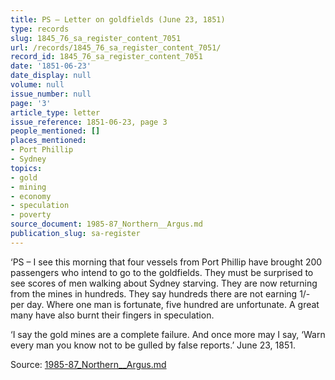 ```yaml
---
title: PS – Letter on goldfields (June 23, 1851)
type: records
slug: 1845_76_sa_register_content_7051
url: /records/1845_76_sa_register_content_7051/
record_id: 1845_76_sa_register_content_7051
date: '1851-06-23'
date_display: null
volume: null
issue_number: null
page: '3'
article_type: letter
issue_reference: 1851-06-23, page 3
people_mentioned: []
places_mentioned:
- Port Phillip
- Sydney
topics:
- gold
- mining
- economy
- speculation
- poverty
source_document: 1985-87_Northern__Argus.md
publication_slug: sa-register
---
```


‘PS – I see this morning that four vessels from Port Phillip have brought 200 passengers who intend to go to the goldfields.  They must be surprised to see scores of men walking about Sydney starving.  They are now returning from the mines in hundreds.  They say hundreds there are not earning 1/- per day.  Where one man is fortunate, five hundred are unfortunate.  A great many have also burnt their fingers in speculation.

‘I say the gold mines are a complete failure.  And once more may I say, ‘Warn every man you know not to be gulled by false reports.’ June 23, 1851.

Source: [1985-87_Northern__Argus.md](/downloads/markdown/1985-87_Northern__Argus.md)

